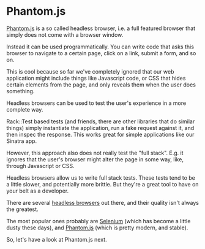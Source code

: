 # Phantom.js

[Phantom.js](http://phantomjs.org/) is a so called headless browser, i.e. a
full featured browser that simply does not come with a browser window.

Instead it can be used programmatically. You can write code that asks this
browser to navigate to a certain page, click on a link, submit a form, and
so on.

This is cool because so far we've completely ignored that our web application
might include things like Javascript code, or CSS that hides certain elements
from the page, and only reveals them when the user does something.

Headless browsers can be used to test the user's experience in a more complete
way.

Rack::Test based tests (and friends, there are other libraries that do similar
things) simply instantiate the application, run a fake request against it, and
then inspec the response. This works great for simple applications like our
Sinatra app.

However, this approach also does not really test the "full stack". E.g. it
ignores that the user's browser might alter the page in some way, like, through
Javascript or CSS.

Headless browsers allow us to write full stack tests. These tests tend to be a
little slower, and potentially more brittle. But they're a great tool to have
on your belt as a developer.

There are several [headless browsers](https://github.com/dhamaniasad/HeadlessBrowsers)
out there, and their quality isn't always the greatest.

The most popular ones probably are [Selenium](http://docs.seleniumhq.org/)
(which has become a little dusty these days), and [Phantom.js](http://phantomjs.org/)
(which is pretty modern, and stable).

So, let's have a look at Phantom.js next.
